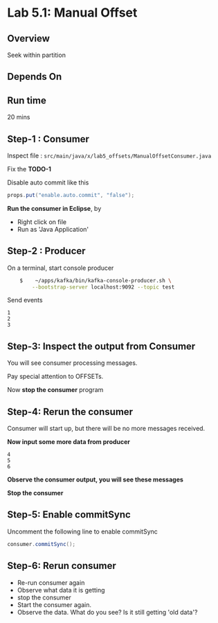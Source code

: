 <link rel='stylesheet' href='../assets/css/main.css'/>

# Lab 5.1: Manual Offset

## Overview

Seek within partition

## Depends On

## Run time

20 mins

## Step-1 : Consumer

Inspect file : `src/main/java/x/lab5_offsets/ManualOffsetConsumer.java`  

Fix the **TODO-1**

Disable auto commit like this

```java
props.put("enable.auto.commit", "false");
```

**Run the consumer in Eclipse**, by

* Right click on file
* Run as 'Java Application'

## Step-2 : Producer

On a terminal, start console producer

```bash
    $    ~/apps/kafka/bin/kafka-console-producer.sh \
        --bootstrap-server localhost:9092 --topic test
```

Send events

```text
1
2
3
```

## Step-3: Inspect the output from Consumer

You will see consumer processing messages.

Pay special attention to OFFSETs.

Now **stop the consumer** program

## Step-4: Rerun the consumer

Consumer will start up, but there will be no more messages received.

**Now input some more data from producer**

```text
4
5
6
```

**Observe the consumer output, you will see these messages**

**Stop the consumer**

## Step-5: Enable commitSync

Uncomment the following line to enable commitSync

```java
consumer.commitSync();
```

## Step-6: Rerun consumer

* Re-run consumer again
* Observe what data it is getting
* stop the consumer
* Start the consumer again.
* Observe the data.  What do you see?  Is it still getting 'old data'?